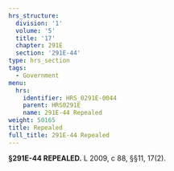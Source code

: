 ```yaml
---
hrs_structure:
  division: '1'
  volume: '5'
  title: '17'
  chapter: 291E
  section: '291E-44'
type: hrs_section
tags:
  - Government
menu:
  hrs:
    identifier: HRS_0291E-0044
    parent: HRS0291E
    name: 291E-44 Repealed
weight: 50165
title: Repealed
full_title: 291E-44 Repealed
---
```

**§291E-44 REPEALED.** L 2009, c 88, §§11, 17(2).